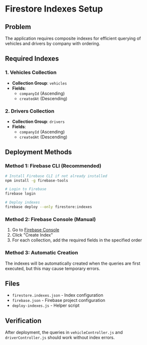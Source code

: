 # Firestore Indexes Setup

## Problem
The application requires composite indexes for efficient querying of vehicles and drivers by company with ordering.

## Required Indexes

### 1. Vehicles Collection
- **Collection Group**: `vehicles`
- **Fields**: 
  - `companyId` (Ascending)
  - `createdAt` (Descending)

### 2. Drivers Collection  
- **Collection Group**: `drivers`
- **Fields**:
  - `companyId` (Ascending)
  - `createdAt` (Descending)

## Deployment Methods

### Method 1: Firebase CLI (Recommended)
```bash
# Install Firebase CLI if not already installed
npm install -g firebase-tools

# Login to Firebase
firebase login

# Deploy indexes
firebase deploy --only firestore:indexes
```

### Method 2: Firebase Console (Manual)
1. Go to [Firebase Console](https://console.firebase.google.com/v1/r/project/agritruk-d543b/firestore/indexes)
2. Click "Create Index"
3. For each collection, add the required fields in the specified order

### Method 3: Automatic Creation
The indexes will be automatically created when the queries are first executed, but this may cause temporary errors.

## Files
- `firestore.indexes.json` - Index configuration
- `firebase.json` - Firebase project configuration
- `deploy-indexes.js` - Helper script

## Verification
After deployment, the queries in `vehicleController.js` and `driverController.js` should work without index errors.
